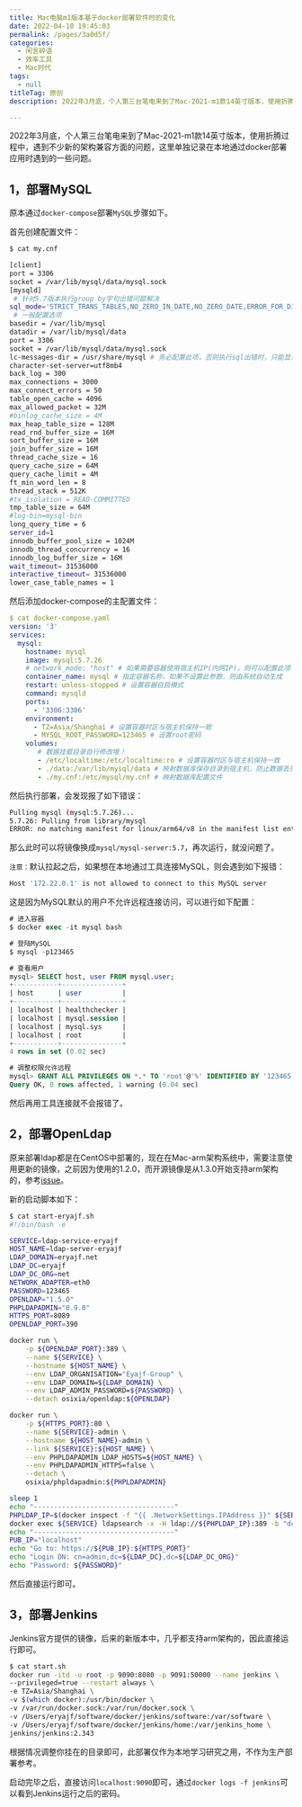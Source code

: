 ```yaml
---
title: Mac电脑m1版本基于docker部署软件时的变化
date: 2022-04-10 19:45:03
permalink: /pages/3a0d5f/
categories: 
  - 闲言碎语
  - 效率工具
  - Mac时代
tags: 
  - null
titleTag: 原创
description: 2022年3月底，个人第三台笔电来到了Mac-2021-m1款14英寸版本，使用折腾过程中，遇到不少新的架构兼容方面的问题，这里单独记录在本地通过docker部署应用时遇到的一些问题。

---
```


2022年3月底，个人第三台笔电来到了Mac-2021-m1款14英寸版本，使用折腾过程中，遇到不少新的架构兼容方面的问题，这里单独记录在本地通过docker部署应用时遇到的一些问题。


## 1，部署MySQL

原本通过`docker-compose`部署`MySQL`步骤如下。

首先创建配置文件：

```sh
$ cat my.cnf

[client]
port = 3306
socket = /var/lib/mysql/data/mysql.sock
[mysqld]
 # 针对5.7版本执行group by字句出错问题解决
sql_mode='STRICT_TRANS_TABLES,NO_ZERO_IN_DATE,NO_ZERO_DATE,ERROR_FOR_DIVISION_BY_ZERO,NO_AUTO_CREATE_USER,NO_ENGINE_SUBSTITUTION'
 # 一般配置选项
basedir = /var/lib/mysql
datadir = /var/lib/mysql/data
port = 3306
socket = /var/lib/mysql/data/mysql.sock
lc-messages-dir = /usr/share/mysql # 务必配置此项，否则执行sql出错时，只能显示错误代码而不显示具体错误消息
character-set-server=utf8mb4
back_log = 300
max_connections = 3000
max_connect_errors = 50
table_open_cache = 4096
max_allowed_packet = 32M
#binlog_cache_size = 4M
max_heap_table_size = 128M
read_rnd_buffer_size = 16M
sort_buffer_size = 16M
join_buffer_size = 16M
thread_cache_size = 16
query_cache_size = 64M
query_cache_limit = 4M
ft_min_word_len = 8
thread_stack = 512K
#tx_isolation = READ-COMMITTED
tmp_table_size = 64M
#log-bin=mysql-bin
long_query_time = 6
server_id=1
innodb_buffer_pool_size = 1024M
innodb_thread_concurrency = 16
innodb_log_buffer_size = 16M
wait_timeout= 31536000
interactive_timeout= 31536000
lower_case_table_names = 1
```

然后添加docker-compose的主配置文件：

```yaml
$ cat docker-compose.yaml
version: '3'
services:
  mysql:
    hostname: mysql
    image: mysql:5.7.26
    # network_mode: "host" # 如果需要容器使用宿主机IP(内网IP)，则可以配置此项
    container_name: mysql # 指定容器名称，如果不设置此参数，则由系统自动生成
    restart: unless-stopped # 设置容器自启模式
    command: mysqld
    ports:
      - '3306:3306'
    environment:
      - TZ=Asia/Shanghai # 设置容器时区与宿主机保持一致
      - MYSQL_ROOT_PASSWORD=123465 # 设置root密码
    volumes:
       # 数据挂载目录自行修改哦！
       - /etc/localtime:/etc/localtime:ro # 设置容器时区与宿主机保持一致
       - ./data:/var/lib/mysql/data # 映射数据库保存目录到宿主机，防止数据丢失
       - ./my.cnf:/etc/mysql/my.cnf # 映射数据库配置文件
```

然后执行部署，会发现报了如下错误：

```sh
Pulling mysql (mysql:5.7.26)...
5.7.26: Pulling from library/mysql
ERROR: no matching manifest for linux/arm64/v8 in the manifest list entries
```

那么此时可以将镜像换成`mysql/mysql-server:5.7`，再次运行，就没问题了。

`注意：`默认拉起之后，如果想在本地通过工具连接MySQL，则会遇到如下报错：

```sh
Host '172.22.0.1' is not allowed to connect to this MySQL server
```

这是因为MySQL默认的用户不允许远程连接访问，可以进行如下配置：

```sql
# 进入容器
$ docker exec -it mysql bash

# 登陆MySQL
$ mysql -p123465

# 查看用户
mysql> SELECT host, user FROM mysql.user;
+-----------+---------------+
| host      | user          |
+-----------+---------------+
| localhost | healthchecker |
| localhost | mysql.session |
| localhost | mysql.sys     |
| localhost | root          |
+-----------+---------------+
4 rows in set (0.02 sec)

# 调整权限允许远程
mysql> GRANT ALL PRIVILEGES ON *.* TO 'root'@'%' IDENTIFIED BY '123465' WITH GRANT OPTION;
Query OK, 0 rows affected, 1 warning (0.04 sec)
```

然后再用工具连接就不会报错了。

## 2，部署OpenLdap

原来部署ldap都是在CentOS中部署的，现在在Mac-arm架构系统中，需要注意使用更新的镜像，之前因为使用的1.2.0，而开源镜像是从1.3.0开始支持arm架构的，参考[issue](https://github.com/osixia/docker-openldap/issues/348)。

新的启动脚本如下：


```sh
$ cat start-eryajf.sh
#!/bin/bash -e

SERVICE=ldap-service-eryajf
HOST_NAME=ldap-server-eryajf
LDAP_DOMAIN=eryajf.net
LDAP_DC=eryajf
LDAP_DC_ORG=net
NETWORK_ADAPTER=eth0
PASSWORD=123465
OPENLDAP="1.5.0"
PHPLDAPADMIN="0.9.0"
HTTPS_PORT=8089
OPENLDAP_PORT=390

docker run \
    -p ${OPENLDAP_PORT}:389 \
    --name ${SERVICE} \
    --hostname ${HOST_NAME} \
    --env LDAP_ORGANISATION="Eyajf-Group" \
    --env LDAP_DOMAIN=${LDAP_DOMAIN} \
    --env LDAP_ADMIN_PASSWORD=${PASSWORD} \
    --detach osixia/openldap:${OPENLDAP}

docker run \
    -p ${HTTPS_PORT}:80 \
    --name ${SERVICE}-admin \
    --hostname ${HOST_NAME}-admin \
    --link ${SERVICE}:${HOST_NAME} \
    --env PHPLDAPADMIN_LDAP_HOSTS=${HOST_NAME} \
    --env PHPLDAPADMIN_HTTPS=false \
    --detach \
    osixia/phpldapadmin:${PHPLDAPADMIN}

sleep 1
echo "-----------------------------------"
PHPLDAP_IP=$(docker inspect -f "{{ .NetworkSettings.IPAddress }}" ${SERVICE})
docker exec ${SERVICE} ldapsearch -x -H ldap://${PHPLDAP_IP}:389 -b "dc=${LDAP_DC},dc=${LDAP_DC_ORG}" -D "cn=admin,dc=${LDAP_DC},dc=${LDAP_DC_ORG}" -w ${PASSWORD}
echo "-----------------------------------"
PUB_IP="localhost"
echo "Go to: https://${PUB_IP}:${HTTPS_PORT}"
echo "Login DN: cn=admin,dc=${LDAP_DC},dc=${LDAP_DC_ORG}"
echo "Password: ${PASSWORD}"
```

然后直接运行即可。


## 3，部署Jenkins

Jenkins官方提供的镜像，后来的新版本中，几乎都支持arm架构的，因此直接运行即可。

```sh
$ cat start.sh
docker run -itd -u root -p 9090:8080 -p 9091:50000 --name jenkins \
--privileged=true --restart always \
-e TZ=Asia/Shanghai \
-v $(which docker):/usr/bin/docker \
-v /var/run/docker.sock:/var/run/docker.sock \
-v /Users/eryajf/software/docker/jenkins/software:/var/software \
-v /Users/eryajf/software/docker/jenkins/home:/var/jenkins_home \
jenkins/jenkins:2.343
```

根据情况调整你挂在的目录即可，此部署仅作为本地学习研究之用，不作为生产部署参考。

启动完毕之后，直接访问`localhost:9090`即可，通过`docker logs -f jenkins`可以看到Jenkins运行之后的密码。